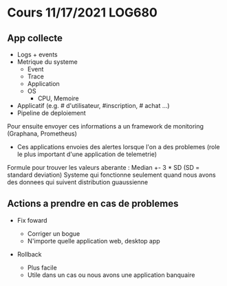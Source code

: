 # Cours 11/17/2021 LOG680

## App collecte 
  - Logs + events
  - Metrique du systeme
    - Event
    - Trace
    - Application
    - OS
      - CPU, Memoire
  - Applicatif (e.g. # d'utilisateur, #inscription, # achat ...)
  - Pipeline de deploiement

Pour ensuite envoyer ces informations a un framework de monitoring (Graphana, Prometheus)
  - Ces applications envoies des alertes lorsque l'on a des problemes (role le plus
  important d'une application de telemetrie)

Formule pour trouver les valeurs aberante : Median +- 3 * SD (SD = standard deviation)
Systeme qui fonctionne seulement quand nous avons des donnees qui suivent distribution guaussienne 

## Actions a prendre en cas de problemes
  - Fix foward
    - Corriger un bogue
    - N'importe quelle application web, desktop app

  - Rollback
    - Plus facile
    - Utile dans un cas ou nous avons une application banquaire
